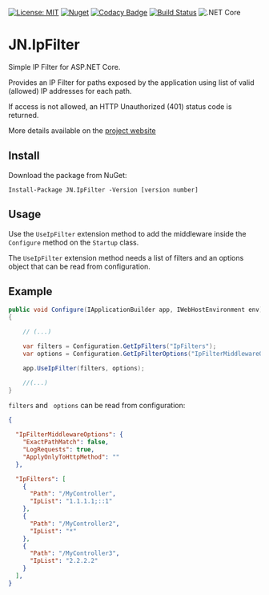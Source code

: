 [![License: MIT](https://img.shields.io/badge/License-MIT-yellow.svg)](https://opensource.org/licenses/MIT) [![Nuget](https://img.shields.io/nuget/v/JN.IpFilter)](https://www.nuget.org/packages/JN.IpFilter/) [![Codacy Badge](https://api.codacy.com/project/badge/Grade/b930f5f068e046e39713f5fe1ea87d4a)](https://app.codacy.com/manual/jlnovais/JN.IpFilter?utm_source=github.com&utm_medium=referral&utm_content=jlnovais/JN.IpFilter&utm_campaign=Badge_Grade_Dashboard) [![Build Status](https://travis-ci.org/jlnovais/JN.IpFilter.svg?branch=master)](https://travis-ci.org/jlnovais/JN.IpFilter)  ![.NET Core](https://github.com/jlnovais/JN.IpFilter/workflows/.NET%20Core/badge.svg)

# JN.IpFilter
Simple IP Filter for ASP.NET Core.

Provides an IP Filter for paths exposed by the application using list of valid (allowed) IP addresses for each path.

If access is not allowed, an HTTP Unauthorized (401) status code is returned.

More details available on the [project website](https://jn-ipfilter.josenovais.com/)

## Install
Download the package from NuGet:

`Install-Package JN.IpFilter -Version [version number]`

## Usage

Use the `UseIpFilter` extension method to add the middleware inside the `Configure` method on the `Startup` class.

The `UseIpFilter` extension method needs a list of filters and an options object that can be read from configuration.

## Example

```csharp
public void Configure(IApplicationBuilder app, IWebHostEnvironment env)
{

    // (...)

    var filters = Configuration.GetIpFilters("IpFilters");
    var options = Configuration.GetIpFilterOptions("IpFilterMiddlewareOptions");

    app.UseIpFilter(filters, options);

    //(...)
}
```

`filters` and ` options` can be read from configuration:

```json
{

  "IpFilterMiddlewareOptions": {
    "ExactPathMatch": false,
    "LogRequests": true,
    "ApplyOnlyToHttpMethod": "" 
  },

  "IpFilters": [
    {
      "Path": "/MyController",
      "IpList": "1.1.1.1;::1"
    },
    {
      "Path": "/MyController2",
      "IpList": "*"
    },
    {
      "Path": "/MyController3",
      "IpList": "2.2.2.2"
    }
  ],
}
```
